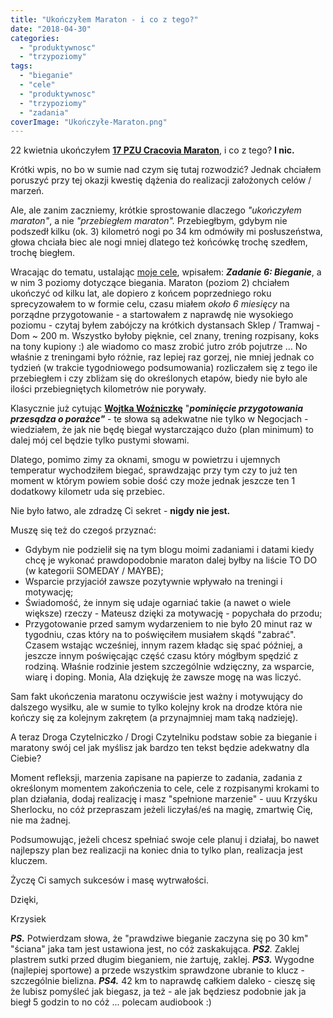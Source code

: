 ```yaml
---
title: "Ukończyłem Maraton - i co z tego?"
date: "2018-04-30"
categories: 
  - "produktywnosc"
  - "trzypoziomy"
tags: 
  - "bieganie"
  - "cele"
  - "produktywnosc"
  - "trzypoziomy"
  - "zadania"
coverImage: "Ukończyłe-Maraton.png"
---
```


22 kwietnia ukończyłem [**17 PZU Cracovia Maraton**](http://www.pzucracoviamaraton.pl/cracovia-maraton-strona-glowna?hl=pl), i co z tego? **I nic.**

Krótki wpis, no bo w sumie nad czym się tutaj rozwodzić? Jednak chciałem poruszyć przy tej okazji kwestię dążenia do realizacji założonych celów / marzeń.

Ale, ale zanim zaczniemy, krótkie sprostowanie dlaczego _"ukończyłem maraton"_, a nie _"przebiegłem maraton"._ Przebiegłbym, gdybym nie podszedł kilku (ok. 3) kilometró nogi po 34 km odmówiły mi posłuszeństwa, głowa chciała biec ale nogi mniej dlatego też końcówkę trochę szedłem, trochę biegłem.

Wracając do tematu, ustalając [moje cele](https://blog.krzysztofbury.pl/zadania/), wpisałem: _**Zadanie 6: Bieganie**_, a w nim 3 poziomy dotyczące biegania. Maraton (poziom 2) chciałem ukończyć od kilku lat, ale dopiero z końcem poprzedniego roku sprecyzowałem to w formie celu, czasu miałem _około 6 miesięcy_ na porządne przygotowanie - a startowałem z naprawdę nie wysokiego poziomu - czytaj byłem zabójczy na krótkich dystansach Sklep / Tramwaj - Dom ~ 200 m. Wszystko byłoby pięknie, cel znany, trening rozpisany, koks na tony kupiony :) ale wiadomo co masz zrobić jutro zrób pojutrze ... No właśnie z treningami było różnie, raz lepiej raz gorzej, nie mniej jednak co tydzień (w trakcie tygodniowego podsumowania) rozliczałem się z tego ile przebiegłem i czy zbliżam się do określonych etapów, biedy nie było ale ilości przebiegniętych kilometrów nie porywały.

Klasycznie już cytując [**Wojtka Woźniczkę**](http://negocjujizwyciezaj.pl/) "_**pominięcie przygotowania przesądza o porażce"**_ - te słowa są adekwatne nie tylko w Negocjach - wiedziałem, że jak nie będę biegał wystarczająco dużo (plan minimum) to dalej mój cel będzie tylko pustymi słowami.

Dlatego, pomimo zimy za oknami, smogu w powietrzu i ujemnych temperatur wychodziłem biegać, sprawdzając przy tym czy to już ten moment w którym powiem sobie dość czy może jednak jeszcze ten 1 dodatkowy kilometr uda się przebiec.

Nie było łatwo, ale zdradzę Ci sekret - **nigdy nie jest.**

Muszę się też do czegoś przyznać:

- Gdybym nie podzielił się na tym blogu moimi zadaniami i datami kiedy chcę je wykonać prawdopodobnie maraton dalej byłby na liście TO DO (w kategorii SOMEDAY / MAYBE);
- Wsparcie przyjaciół zawsze pozytywnie wpływało na treningi i motywację;
- Świadomość, że innym się udaje ogarniać takie (a nawet o wiele większe) rzeczy - Mateusz dzięki za motywację - popychała do przodu;
- Przygotowanie przed samym wydarzeniem to nie było 20 minut raz w tygodniu, czas który na to poświęciłem musiałem skądś "zabrać". Czasem wstając wcześniej, innym razem kładąc się spać później, a jeszcze innym poświęcając część czasu który mógłbym spędzić z rodziną. Właśnie rodzinie jestem szczególnie wdzięczny, za wsparcie, wiarę i doping. Monia, Ala dziękuję że zawsze mogę na was liczyć.

Sam fakt ukończenia maratonu oczywiście jest ważny i motywujący do dalszego wysiłku, ale w sumie to tylko kolejny krok na drodze która nie kończy się za kolejnym zakrętem (a przynajmniej mam taką nadzieję).

A teraz Droga Czytelniczko / Drogi Czytelniku podstaw sobie za bieganie i maratony swój cel jak myślisz jak bardzo ten tekst będzie adekwatny dla Ciebie?

Moment refleksji, marzenia zapisane na papierze to zadania, zadania z określonym momentem zakończenia to cele, cele z rozpisanymi krokami to plan działania, dodaj realizację i masz "spełnione marzenie" - uuu Krzyśku Sherlocku, no cóż przepraszam jeżeli liczyłaś/eś na magię, zmartwię Cię, nie ma żadnej.

Podsumowując, jeżeli chcesz spełniać swoje cele planuj i działaj, bo nawet najlepszy plan bez realizacji na koniec dnia to tylko plan, realizacja jest kluczem.

Życzę Ci samych sukcesów i masę wytrwałości.

Dzięki,

Krzysiek

**_PS._** Potwierdzam słowa, że "prawdziwe bieganie zaczyna się po 30 km" "ściana" jaka tam jest ustawiona jest, no cóż zaskakująca. _**PS2**._ Zaklej plastrem sutki przed długim bieganiem, nie żartuję, zaklej. **_PS3._** Wygodne (najlepiej sportowe) a przede wszystkim sprawdzone ubranie to klucz - szczególnie bielizna. **_PS4._** 42 km to naprawdę całkiem daleko - cieszę się że lubisz pomyśleć jak biegasz, ja też - ale jak będziesz podobnie jak ja biegł 5 godzin to no cóż ... polecam audiobook :)
